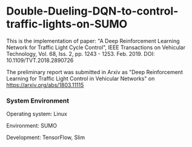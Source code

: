 # Double-Dueling-DQN-to-control-traffic-lights-on-SUMO

This is the implementation of paper: "A Deep Reinforcement Learning Network for Traffic Light Cycle Control", IEEE Transactions on Vehicular Technology, Vol. 68, Iss. 2, pp. 1243 - 1253. Feb. 2019. DOI: 10.1109/TVT.2018.2890726

The preliminary report was submitted in Arxiv as "Deep Reinforcement Learning for Traffic Light Control in Vehicular Networks" on https://arxiv.org/abs/1803.11115


### System Environment

Operating system: Linux

Environment: SUMO

Development: TensorFlow, Slim

  

